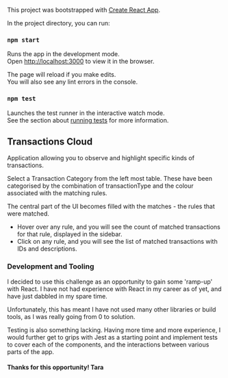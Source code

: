 This project was bootstrapped with [Create React App](https://github.com/facebookincubator/create-react-app).

In the project directory, you can run:

### `npm start`

Runs the app in the development mode.<br>
Open [http://localhost:3000](http://localhost:3000) to view it in the browser.

The page will reload if you make edits.<br>
You will also see any lint errors in the console.

### `npm test`

Launches the test runner in the interactive watch mode.<br>
See the section about [running tests](#running-tests) for more information.

## Transactions Cloud
Application allowing you to observe and highlight specific kinds of transactions.

Select a Transaction Category from the left most table. These have been categorised by the combination of transactionType and the colour associated with the matching rules.

The central part of the UI becomes filled with the matches - the rules that were matched.
 - Hover over any rule, and you will see the count of matched transactions for that rule, displayed in the sidebar.
 - Click on any rule, and you will see the list of matched transactions with IDs and descriptions.

### Development and Tooling

I decided to use this challenge as an opportunity to gain some 'ramp-up' with React.
I have not had experience with React in my career as of yet, and have just dabbled in my spare time.

Unfortunately, this has meant I have not used many other libraries or build tools, as I was really going from 0 to solution.

Testing is also something lacking. Having more time and more experience, I would further get to grips with Jest as a starting point and implement tests to cover each of the components, and the interactions between various parts of the app.

#### Thanks for this opportunity! Tara

